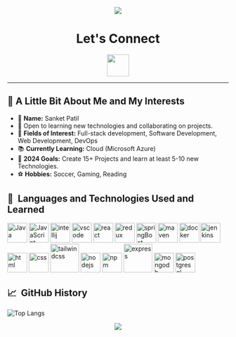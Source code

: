<p align="center">
  <img src="https://capsule-render.vercel.app/api?type=waving&height=150&color=gradient&text=Hey%20Everyone&fontAlign=50&textBg=false"/>
</p>
<h1 align="center">Let's Connect</h1>

<p align="center">
  <a href="https://www.linkedin.com/in/sanket-patil-467330175/">
    <img height="50" src="https://cdn.jsdelivr.net/gh/devicons/devicon@latest/icons/linkedin/linkedin-original.svg"/>
  </a>
</p>

---
<h>🌟 A Little Bit About Me and My Interests</h>
---
- 👤 **Name:** Sanket Patil
- 💬 Open to learning new technologies and collaborating on projects.
- 🎯 **Fields of Interest:** Full-stack development, Software Development, Web Development, DevOps
- 📚 **Currently Learning:** Cloud (Microsoft Azure)
- 🎉 **2024 Goals:** Create 15+ Projects and learn at least 5-10 new Technologies.
- ⚽ **Hobbies:** Soccer, Gaming, Reading

<h2> 🚀 &nbsp;Languages and Technologies Used and Learned</h2>
<p align="left">
<img src="https://cdn.jsdelivr.net/gh/devicons/devicon@latest/icons/java/java-original-wordmark.svg" alt="Java" width="45" height="45"/>
<img src="https://cdn.jsdelivr.net/gh/devicons/devicon@latest/icons/javascript/javascript-plain.svg" alt="JavaScript" width="45" height="45"/>
<img src="https://cdn.jsdelivr.net/gh/devicons/devicon@latest/icons/intellij/intellij-original.svg" alt="intellij" width="45" height="45"/>
<img src="https://cdn.jsdelivr.net/gh/devicons/devicon/icons/vscode/vscode-original.svg" alt="vscode" width="45" height="45"/>
<img src="https://cdn.jsdelivr.net/gh/devicons/devicon@latest/icons/react/react-original-wordmark.svg" alt="react" width="45" height="45"/>
<img src="https://cdn.jsdelivr.net/gh/devicons/devicon@latest/icons/redux/redux-original.svg" alt="redux" width="45" height="45"/>
<img src="https://cdn.jsdelivr.net/gh/devicons/devicon@latest/icons/spring/spring-original.svg" alt="springBoot" width="45" height="45"/>
<img src="https://cdn.jsdelivr.net/gh/devicons/devicon@latest/icons/maven/maven-original.svg" alt="maven" width="45" height="45"/>
<img src="https://cdn.jsdelivr.net/gh/devicons/devicon@latest/icons/docker/docker-original-wordmark.svg" alt="docker" width="45" height="45"/>
<img src="https://cdn.jsdelivr.net/gh/devicons/devicon@latest/icons/jenkins/jenkins-original.svg" alt="jenkins" width="45" height="45"/>
<img src="https://cdn.jsdelivr.net/gh/devicons/devicon@latest/icons/html5/html5-original-wordmark.svg" alt="html" width="45" height="45"/>
<img src="https://cdn.jsdelivr.net/gh/devicons/devicon@latest/icons/css3/css3-original-wordmark.svg" alt="css" width="45" height="45"/>
<img src="https://cdn.jsdelivr.net/gh/devicons/devicon@latest/icons/tailwindcss/tailwindcss-original-wordmark.svg" alt="tailwindcss" width="65" height="65"/>
<img src="https://cdn.jsdelivr.net/gh/devicons/devicon@latest/icons/nodejs/nodejs-original-wordmark.svg" alt="nodejs" width="45" height="45"/>
<img src="https://cdn.jsdelivr.net/gh/devicons/devicon@latest/icons/npm/npm-original-wordmark.svg" alt="npm" width="45" height="45"/>
<img src="https://cdn.jsdelivr.net/gh/devicons/devicon@latest/icons/express/express-original-wordmark.svg" alt="express" width="65" height="65"/>
<img src="https://cdn.jsdelivr.net/gh/devicons/devicon@latest/icons/mongodb/mongodb-original-wordmark.svg" alt="mongodb" width="45" height="45"/>
<img src="https://cdn.jsdelivr.net/gh/devicons/devicon@latest/icons/postgresql/postgresql-original-wordmark.svg" alt="postgresql" width="45" height="45"/>
</p>


<h2> 📈 &nbsp;GitHub History </h2>

![Top Langs](https://github-readme-stats.vercel.app/api/top-langs/?username=spatil1697&hide_progress=true&hide=python,procfile,dockerfile&theme=radical)

<p align="center">

 <img src="https://capsule-render.vercel.app/api?type=waving&height=100&color=gradient&fontAlign=51&reversal=true&descAlign=0&descAlignY=0&fontAlignY=54"/>
</p>







